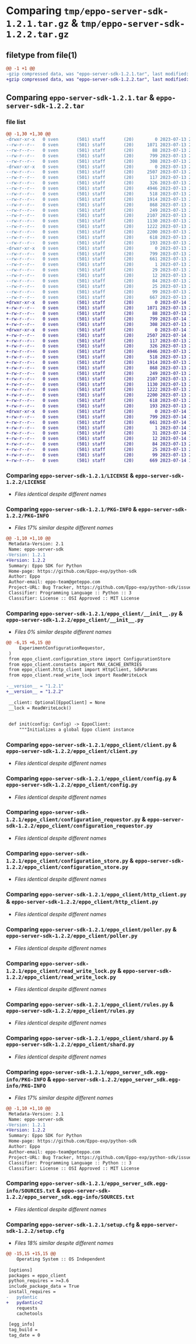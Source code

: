 # Comparing `tmp/eppo-server-sdk-1.2.1.tar.gz` & `tmp/eppo-server-sdk-1.2.2.tar.gz`

## filetype from file(1)

```diff
@@ -1 +1 @@
-gzip compressed data, was "eppo-server-sdk-1.2.1.tar", last modified: Thu Jul 13 23:14:58 2023, max compression
+gzip compressed data, was "eppo-server-sdk-1.2.2.tar", last modified: Fri Jul 14 17:53:10 2023, max compression
```

## Comparing `eppo-server-sdk-1.2.1.tar` & `eppo-server-sdk-1.2.2.tar`

### file list

```diff
@@ -1,30 +1,30 @@
-drwxr-xr-x   0 sven       (501) staff       (20)        0 2023-07-13 23:14:58.146839 eppo-server-sdk-1.2.1/
--rw-r--r--   0 sven       (501) staff       (20)     1071 2023-07-13 22:42:54.000000 eppo-server-sdk-1.2.1/LICENSE
--rw-r--r--   0 sven       (501) staff       (20)       88 2023-07-13 22:42:54.000000 eppo-server-sdk-1.2.1/MANIFEST.in
--rw-r--r--   0 sven       (501) staff       (20)      799 2023-07-13 23:14:58.146918 eppo-server-sdk-1.2.1/PKG-INFO
--rw-r--r--   0 sven       (501) staff       (20)      308 2023-07-13 23:14:30.000000 eppo-server-sdk-1.2.1/README.md
-drwxr-xr-x   0 sven       (501) staff       (20)        0 2023-07-13 23:14:58.145934 eppo-server-sdk-1.2.1/eppo_client/
--rw-r--r--   0 sven       (501) staff       (20)     2507 2023-07-13 23:14:30.000000 eppo-server-sdk-1.2.1/eppo_client/__init__.py
--rw-r--r--   0 sven       (501) staff       (20)      117 2023-07-13 22:42:54.000000 eppo-server-sdk-1.2.1/eppo_client/assignment_logger.py
--rw-r--r--   0 sven       (501) staff       (20)      326 2023-07-13 22:58:53.000000 eppo-server-sdk-1.2.1/eppo_client/base_model.py
--rw-r--r--   0 sven       (501) staff       (20)     4946 2023-07-13 22:42:54.000000 eppo-server-sdk-1.2.1/eppo_client/client.py
--rw-r--r--   0 sven       (501) staff       (20)      518 2023-07-13 22:42:54.000000 eppo-server-sdk-1.2.1/eppo_client/config.py
--rw-r--r--   0 sven       (501) staff       (20)     1914 2023-07-13 22:42:54.000000 eppo-server-sdk-1.2.1/eppo_client/configuration_requestor.py
--rw-r--r--   0 sven       (501) staff       (20)      868 2023-07-13 22:42:54.000000 eppo-server-sdk-1.2.1/eppo_client/configuration_store.py
--rw-r--r--   0 sven       (501) staff       (20)      249 2023-07-13 22:42:54.000000 eppo-server-sdk-1.2.1/eppo_client/constants.py
--rw-r--r--   0 sven       (501) staff       (20)     2107 2023-07-13 22:42:54.000000 eppo-server-sdk-1.2.1/eppo_client/http_client.py
--rw-r--r--   0 sven       (501) staff       (20)     1130 2023-07-13 22:42:54.000000 eppo-server-sdk-1.2.1/eppo_client/poller.py
--rw-r--r--   0 sven       (501) staff       (20)     1222 2023-07-13 22:42:54.000000 eppo-server-sdk-1.2.1/eppo_client/read_write_lock.py
--rw-r--r--   0 sven       (501) staff       (20)     2200 2023-07-13 22:42:54.000000 eppo-server-sdk-1.2.1/eppo_client/rules.py
--rw-r--r--   0 sven       (501) staff       (20)      618 2023-07-13 22:42:54.000000 eppo-server-sdk-1.2.1/eppo_client/shard.py
--rw-r--r--   0 sven       (501) staff       (20)      193 2023-07-13 22:42:54.000000 eppo-server-sdk-1.2.1/eppo_client/validation.py
-drwxr-xr-x   0 sven       (501) staff       (20)        0 2023-07-13 23:14:58.146708 eppo-server-sdk-1.2.1/eppo_server_sdk.egg-info/
--rw-r--r--   0 sven       (501) staff       (20)      799 2023-07-13 23:14:58.000000 eppo-server-sdk-1.2.1/eppo_server_sdk.egg-info/PKG-INFO
--rw-r--r--   0 sven       (501) staff       (20)      661 2023-07-13 23:14:58.000000 eppo-server-sdk-1.2.1/eppo_server_sdk.egg-info/SOURCES.txt
--rw-r--r--   0 sven       (501) staff       (20)        1 2023-07-13 23:14:58.000000 eppo-server-sdk-1.2.1/eppo_server_sdk.egg-info/dependency_links.txt
--rw-r--r--   0 sven       (501) staff       (20)       29 2023-07-13 23:14:58.000000 eppo-server-sdk-1.2.1/eppo_server_sdk.egg-info/requires.txt
--rw-r--r--   0 sven       (501) staff       (20)       12 2023-07-13 23:14:58.000000 eppo-server-sdk-1.2.1/eppo_server_sdk.egg-info/top_level.txt
--rw-r--r--   0 sven       (501) staff       (20)       84 2023-07-13 22:42:54.000000 eppo-server-sdk-1.2.1/pyproject.toml
--rw-r--r--   0 sven       (501) staff       (20)       25 2023-07-13 22:42:54.000000 eppo-server-sdk-1.2.1/requirements-test.txt
--rw-r--r--   0 sven       (501) staff       (20)       99 2023-07-13 23:14:30.000000 eppo-server-sdk-1.2.1/requirements.txt
--rw-r--r--   0 sven       (501) staff       (20)      667 2023-07-13 23:14:58.147216 eppo-server-sdk-1.2.1/setup.cfg
+drwxr-xr-x   0 sven       (501) staff       (20)        0 2023-07-14 17:53:10.649696 eppo-server-sdk-1.2.2/
+-rw-r--r--   0 sven       (501) staff       (20)     1071 2023-07-13 22:42:54.000000 eppo-server-sdk-1.2.2/LICENSE
+-rw-r--r--   0 sven       (501) staff       (20)       88 2023-07-13 22:42:54.000000 eppo-server-sdk-1.2.2/MANIFEST.in
+-rw-r--r--   0 sven       (501) staff       (20)      799 2023-07-14 17:53:10.649786 eppo-server-sdk-1.2.2/PKG-INFO
+-rw-r--r--   0 sven       (501) staff       (20)      308 2023-07-13 23:14:30.000000 eppo-server-sdk-1.2.2/README.md
+drwxr-xr-x   0 sven       (501) staff       (20)        0 2023-07-14 17:53:10.648631 eppo-server-sdk-1.2.2/eppo_client/
+-rw-r--r--   0 sven       (501) staff       (20)     2507 2023-07-14 17:53:01.000000 eppo-server-sdk-1.2.2/eppo_client/__init__.py
+-rw-r--r--   0 sven       (501) staff       (20)      117 2023-07-13 22:42:54.000000 eppo-server-sdk-1.2.2/eppo_client/assignment_logger.py
+-rw-r--r--   0 sven       (501) staff       (20)      326 2023-07-13 22:58:53.000000 eppo-server-sdk-1.2.2/eppo_client/base_model.py
+-rw-r--r--   0 sven       (501) staff       (20)     4946 2023-07-13 22:42:54.000000 eppo-server-sdk-1.2.2/eppo_client/client.py
+-rw-r--r--   0 sven       (501) staff       (20)      518 2023-07-13 22:42:54.000000 eppo-server-sdk-1.2.2/eppo_client/config.py
+-rw-r--r--   0 sven       (501) staff       (20)     1914 2023-07-13 22:42:54.000000 eppo-server-sdk-1.2.2/eppo_client/configuration_requestor.py
+-rw-r--r--   0 sven       (501) staff       (20)      868 2023-07-13 22:42:54.000000 eppo-server-sdk-1.2.2/eppo_client/configuration_store.py
+-rw-r--r--   0 sven       (501) staff       (20)      249 2023-07-13 22:42:54.000000 eppo-server-sdk-1.2.2/eppo_client/constants.py
+-rw-r--r--   0 sven       (501) staff       (20)     2107 2023-07-13 22:42:54.000000 eppo-server-sdk-1.2.2/eppo_client/http_client.py
+-rw-r--r--   0 sven       (501) staff       (20)     1130 2023-07-13 22:42:54.000000 eppo-server-sdk-1.2.2/eppo_client/poller.py
+-rw-r--r--   0 sven       (501) staff       (20)     1222 2023-07-13 22:42:54.000000 eppo-server-sdk-1.2.2/eppo_client/read_write_lock.py
+-rw-r--r--   0 sven       (501) staff       (20)     2200 2023-07-13 22:42:54.000000 eppo-server-sdk-1.2.2/eppo_client/rules.py
+-rw-r--r--   0 sven       (501) staff       (20)      618 2023-07-13 22:42:54.000000 eppo-server-sdk-1.2.2/eppo_client/shard.py
+-rw-r--r--   0 sven       (501) staff       (20)      193 2023-07-13 22:42:54.000000 eppo-server-sdk-1.2.2/eppo_client/validation.py
+drwxr-xr-x   0 sven       (501) staff       (20)        0 2023-07-14 17:53:10.649559 eppo-server-sdk-1.2.2/eppo_server_sdk.egg-info/
+-rw-r--r--   0 sven       (501) staff       (20)      799 2023-07-14 17:53:10.000000 eppo-server-sdk-1.2.2/eppo_server_sdk.egg-info/PKG-INFO
+-rw-r--r--   0 sven       (501) staff       (20)      661 2023-07-14 17:53:10.000000 eppo-server-sdk-1.2.2/eppo_server_sdk.egg-info/SOURCES.txt
+-rw-r--r--   0 sven       (501) staff       (20)        1 2023-07-14 17:53:10.000000 eppo-server-sdk-1.2.2/eppo_server_sdk.egg-info/dependency_links.txt
+-rw-r--r--   0 sven       (501) staff       (20)       31 2023-07-14 17:53:10.000000 eppo-server-sdk-1.2.2/eppo_server_sdk.egg-info/requires.txt
+-rw-r--r--   0 sven       (501) staff       (20)       12 2023-07-14 17:53:10.000000 eppo-server-sdk-1.2.2/eppo_server_sdk.egg-info/top_level.txt
+-rw-r--r--   0 sven       (501) staff       (20)       84 2023-07-13 22:42:54.000000 eppo-server-sdk-1.2.2/pyproject.toml
+-rw-r--r--   0 sven       (501) staff       (20)       25 2023-07-13 22:42:54.000000 eppo-server-sdk-1.2.2/requirements-test.txt
+-rw-r--r--   0 sven       (501) staff       (20)       99 2023-07-13 23:14:30.000000 eppo-server-sdk-1.2.2/requirements.txt
+-rw-r--r--   0 sven       (501) staff       (20)      669 2023-07-14 17:53:10.650125 eppo-server-sdk-1.2.2/setup.cfg
```

### Comparing `eppo-server-sdk-1.2.1/LICENSE` & `eppo-server-sdk-1.2.2/LICENSE`

 * *Files identical despite different names*

### Comparing `eppo-server-sdk-1.2.1/PKG-INFO` & `eppo-server-sdk-1.2.2/PKG-INFO`

 * *Files 17% similar despite different names*

```diff
@@ -1,10 +1,10 @@
 Metadata-Version: 2.1
 Name: eppo-server-sdk
-Version: 1.2.1
+Version: 1.2.2
 Summary: Eppo SDK for Python
 Home-page: https://github.com/Eppo-exp/python-sdk
 Author: Eppo
 Author-email: eppo-team@geteppo.com
 Project-URL: Bug Tracker, https://github.com/Eppo-exp/python-sdk/issues
 Classifier: Programming Language :: Python :: 3
 Classifier: License :: OSI Approved :: MIT License
```

### Comparing `eppo-server-sdk-1.2.1/eppo_client/__init__.py` & `eppo-server-sdk-1.2.2/eppo_client/__init__.py`

 * *Files 0% similar despite different names*

```diff
@@ -6,15 +6,15 @@
     ExperimentConfigurationRequestor,
 )
 from eppo_client.configuration_store import ConfigurationStore
 from eppo_client.constants import MAX_CACHE_ENTRIES
 from eppo_client.http_client import HttpClient, SdkParams
 from eppo_client.read_write_lock import ReadWriteLock
 
-__version__ = "1.2.1"
+__version__ = "1.2.2"
 
 __client: Optional[EppoClient] = None
 __lock = ReadWriteLock()
 
 
 def init(config: Config) -> EppoClient:
     """Initializes a global Eppo client instance
```

### Comparing `eppo-server-sdk-1.2.1/eppo_client/client.py` & `eppo-server-sdk-1.2.2/eppo_client/client.py`

 * *Files identical despite different names*

### Comparing `eppo-server-sdk-1.2.1/eppo_client/config.py` & `eppo-server-sdk-1.2.2/eppo_client/config.py`

 * *Files identical despite different names*

### Comparing `eppo-server-sdk-1.2.1/eppo_client/configuration_requestor.py` & `eppo-server-sdk-1.2.2/eppo_client/configuration_requestor.py`

 * *Files identical despite different names*

### Comparing `eppo-server-sdk-1.2.1/eppo_client/configuration_store.py` & `eppo-server-sdk-1.2.2/eppo_client/configuration_store.py`

 * *Files identical despite different names*

### Comparing `eppo-server-sdk-1.2.1/eppo_client/http_client.py` & `eppo-server-sdk-1.2.2/eppo_client/http_client.py`

 * *Files identical despite different names*

### Comparing `eppo-server-sdk-1.2.1/eppo_client/poller.py` & `eppo-server-sdk-1.2.2/eppo_client/poller.py`

 * *Files identical despite different names*

### Comparing `eppo-server-sdk-1.2.1/eppo_client/read_write_lock.py` & `eppo-server-sdk-1.2.2/eppo_client/read_write_lock.py`

 * *Files identical despite different names*

### Comparing `eppo-server-sdk-1.2.1/eppo_client/rules.py` & `eppo-server-sdk-1.2.2/eppo_client/rules.py`

 * *Files identical despite different names*

### Comparing `eppo-server-sdk-1.2.1/eppo_client/shard.py` & `eppo-server-sdk-1.2.2/eppo_client/shard.py`

 * *Files identical despite different names*

### Comparing `eppo-server-sdk-1.2.1/eppo_server_sdk.egg-info/PKG-INFO` & `eppo-server-sdk-1.2.2/eppo_server_sdk.egg-info/PKG-INFO`

 * *Files 17% similar despite different names*

```diff
@@ -1,10 +1,10 @@
 Metadata-Version: 2.1
 Name: eppo-server-sdk
-Version: 1.2.1
+Version: 1.2.2
 Summary: Eppo SDK for Python
 Home-page: https://github.com/Eppo-exp/python-sdk
 Author: Eppo
 Author-email: eppo-team@geteppo.com
 Project-URL: Bug Tracker, https://github.com/Eppo-exp/python-sdk/issues
 Classifier: Programming Language :: Python :: 3
 Classifier: License :: OSI Approved :: MIT License
```

### Comparing `eppo-server-sdk-1.2.1/eppo_server_sdk.egg-info/SOURCES.txt` & `eppo-server-sdk-1.2.2/eppo_server_sdk.egg-info/SOURCES.txt`

 * *Files identical despite different names*

### Comparing `eppo-server-sdk-1.2.1/setup.cfg` & `eppo-server-sdk-1.2.2/setup.cfg`

 * *Files 18% similar despite different names*

```diff
@@ -15,15 +15,15 @@
 	Operating System :: OS Independent
 
 [options]
 packages = eppo_client
 python_requires = >=3.6
 include_package_data = True
 install_requires = 
-	pydantic
+	pydantic<2
 	requests
 	cachetools
 
 [egg_info]
 tag_build = 
 tag_date = 0
```

